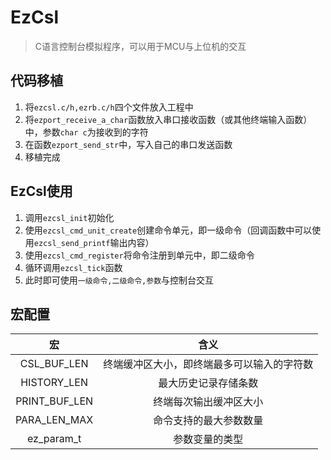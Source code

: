 # EzCsl
> C语言控制台模拟程序，可以用于MCU与上位机的交互

## 代码移植
1. 将`ezcsl.c/h,ezrb.c/h`四个文件放入工程中
2. 将`ezport_receive_a_char`函数放入串口接收函数（或其他终端输入函数）中，参数`char c`为接收到的字符
3. 在函数`ezport_send_str`中，写入自己的串口发送函数
4. 移植完成

## EzCsl使用
1. 调用`ezcsl_init`初始化
2. 使用`ezcsl_cmd_unit_create`创建命令单元，即一级命令（回调函数中可以使用`ezcsl_send_printf`输出内容）
3. 使用`ezcsl_cmd_register`将命令注册到单元中，即二级命令
4. 循环调用`ezcsl_tick`函数
5. 此时即可使用`一级命令,二级命令,参数`与控制台交互

## 宏配置
|宏|含义|
|:--:|:--:|
|CSL_BUF_LEN|终端缓冲区大小，即终端最多可以输入的字符数|
|HISTORY_LEN     |最大历史记录存储条数|        
|PRINT_BUF_LEN   |终端每次输出缓冲区大小|
|PARA_LEN_MAX    |命令支持的最大参数数量|
|ez_param_t      |参数变量的类型|
